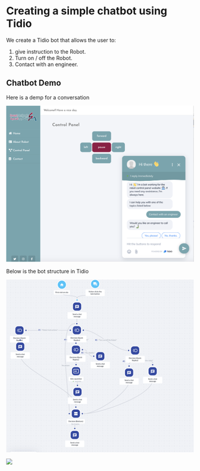 # Creating a simple chatbot using Tidio

We create a Tidio bot that allows the user to:

1) give instruction to the Robot.
2) Turn on / off the Robot.
3) Contact with an engineer.

## Chatbot Demo

Here is a demp for a conversation

![alt text](https://github.com/mmehmadi94/Internship-with-Smart-methods/blob/master/chatbot_with_Tidio/Demo_chatbot.png)


Below is the bot structure in Tidio 

![alt text](https://github.com/mmehmadi94/Internship-with-Smart-methods/blob/master/chatbot_with_Tidio/Bot_Tidio.png)


[![](http://img.youtube.com/vi/WHW6SQ3W2_Y/0.jpg)](http://www.youtube.com/watch?v=WHW6SQ3W2_Y "")
